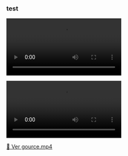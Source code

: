 ### test


<video src="https://github.com/user-attachments/assets/e1defc9b-250e-4f3c-9860-7ec6cc5ef932"></video>


<a href="gource.mp4">
  <video src="https://github.com/user-attachments/assets/e1defc9b-250e-4f3c-9860-7ec6cc5ef932"></video>
</a>


<!-- GOURCE-VIDEO-START -->
[🎥 Ver gource.mp4](https://rawcdn.githack.com/IvanTheDeveloper/test/1dc492b72845b3e71f21ac82008d7895fb73efbd/gource.mp4)
<!-- GOURCE-VIDEO-END -->
